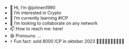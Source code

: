 - 👋 Hi, I’m @johnen1990
- 👀 I’m interested in Crypto
- 🌱 I’m currently learning #ICP
- 💞️ I’m looking to collaborate on any network
- 📫 How to reach me: here!
- 😄 Pronouns: ...
- ⚡ Fun fact: sold 8000 ICP in oktober 2023 🤦‍♂️🤦‍♂️🤦‍♂️🤦‍♂️💸💸

<!---
johnen1990/johnen1990 is a ✨ special ✨ repository because its `README.md` (this file) appears on your GitHub profile.
You can click the Preview link to take a look at your changes

